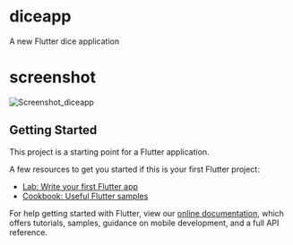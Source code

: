 # diceapp

A new Flutter dice application
# screenshot 
![Screenshot_diceapp](https://user-images.githubusercontent.com/68682390/88272853-f86aee80-ccf6-11ea-841e-3cb7e81b4fd3.jpg)

## Getting Started

This project is a starting point for a Flutter application.

A few resources to get you started if this is your first Flutter project:

- [Lab: Write your first Flutter app](https://flutter.dev/docs/get-started/codelab)
- [Cookbook: Useful Flutter samples](https://flutter.dev/docs/cookbook)

For help getting started with Flutter, view our
[online documentation](https://flutter.dev/docs), which offers tutorials,
samples, guidance on mobile development, and a full API reference.
